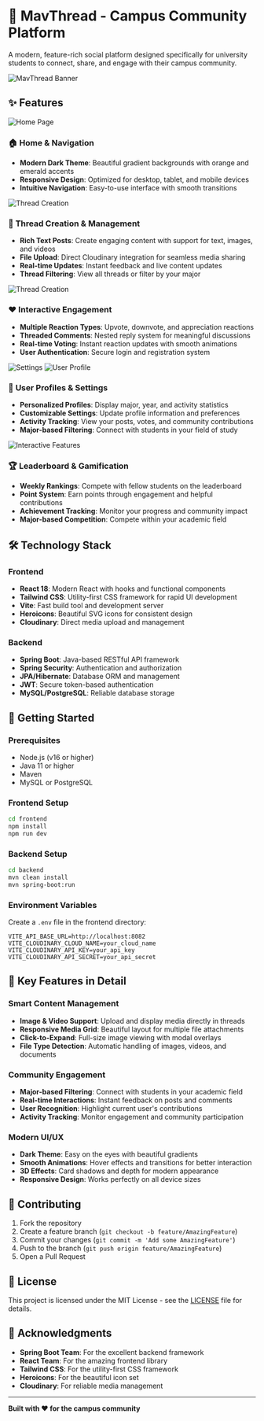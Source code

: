 # 🧵 MavThread - Campus Community Platform

A modern, feature-rich social platform designed specifically for university students to connect, share, and engage with their campus community.


![MavThread Banner](screenshots/home.png)
## ✨ Features

![Home Page](screenshots/thread.png)
### 🏠 **Home & Navigation**
- **Modern Dark Theme**: Beautiful gradient backgrounds with orange and emerald accents
- **Responsive Design**: Optimized for desktop, tablet, and mobile devices
- **Intuitive Navigation**: Easy-to-use interface with smooth transitions

![Thread Creation](screenshots/createThread.png)

### 📝 **Thread Creation & Management**
- **Rich Text Posts**: Create engaging content with support for text, images, and videos
- **File Upload**: Direct Cloudinary integration for seamless media sharing
- **Real-time Updates**: Instant feedback and live content updates
- **Thread Filtering**: View all threads or filter by your major

![Thread Creation](screenshots/replies.png)

### ❤️ **Interactive Engagement**
- **Multiple Reaction Types**: Upvote, downvote, and appreciation reactions
- **Threaded Comments**: Nested reply system for meaningful discussions
- **Real-time Voting**: Instant reaction updates with smooth animations
- **User Authentication**: Secure login and registration system


![Settings](screenshots/settings.png)
![User Profile](screenshots/profile.png)

### 👤 **User Profiles & Settings**
- **Personalized Profiles**: Display major, year, and activity statistics
- **Customizable Settings**: Update profile information and preferences
- **Activity Tracking**: View your posts, votes, and community contributions
- **Major-based Filtering**: Connect with students in your field of study


![Interactive Features](screenshots/leaderboard.png)
### 🏆 **Leaderboard & Gamification**
- **Weekly Rankings**: Compete with fellow students on the leaderboard
- **Point System**: Earn points through engagement and helpful contributions
- **Achievement Tracking**: Monitor your progress and community impact
- **Major-based Competition**: Compete within your academic field

## 🛠️ Technology Stack

### Frontend
- **React 18**: Modern React with hooks and functional components
- **Tailwind CSS**: Utility-first CSS framework for rapid UI development
- **Vite**: Fast build tool and development server
- **Heroicons**: Beautiful SVG icons for consistent design
- **Cloudinary**: Direct media upload and management

### Backend
- **Spring Boot**: Java-based RESTful API framework
- **Spring Security**: Authentication and authorization
- **JPA/Hibernate**: Database ORM and management
- **JWT**: Secure token-based authentication
- **MySQL/PostgreSQL**: Reliable database storage

## 🚀 Getting Started

### Prerequisites
- Node.js (v16 or higher)
- Java 11 or higher
- Maven
- MySQL or PostgreSQL

### Frontend Setup
```bash
cd frontend
npm install
npm run dev
```

### Backend Setup
```bash
cd backend
mvn clean install
mvn spring-boot:run
```

### Environment Variables
Create a `.env` file in the frontend directory:
```env
VITE_API_BASE_URL=http://localhost:8082
VITE_CLOUDINARY_CLOUD_NAME=your_cloud_name
VITE_CLOUDINARY_API_KEY=your_api_key
VITE_CLOUDINARY_API_SECRET=your_api_secret
```

## 📱 Key Features in Detail

### **Smart Content Management**
- **Image & Video Support**: Upload and display media directly in threads
- **Responsive Media Grid**: Beautiful layout for multiple file attachments
- **Click-to-Expand**: Full-size image viewing with modal overlays
- **File Type Detection**: Automatic handling of images, videos, and documents

### **Community Engagement**
- **Major-based Filtering**: Connect with students in your academic field
- **Real-time Interactions**: Instant feedback on posts and comments
- **User Recognition**: Highlight current user's contributions
- **Activity Tracking**: Monitor engagement and community participation

### **Modern UI/UX**
- **Dark Theme**: Easy on the eyes with beautiful gradients
- **Smooth Animations**: Hover effects and transitions for better interaction
- **3D Effects**: Card shadows and depth for modern appearance
- **Responsive Design**: Works perfectly on all device sizes

## 🤝 Contributing

1. Fork the repository
2. Create a feature branch (`git checkout -b feature/AmazingFeature`)
3. Commit your changes (`git commit -m 'Add some AmazingFeature'`)
4. Push to the branch (`git push origin feature/AmazingFeature`)
5. Open a Pull Request

## 📄 License

This project is licensed under the MIT License - see the [LICENSE](LICENSE) file for details.

## 🙏 Acknowledgments

- **Spring Boot Team**: For the excellent backend framework
- **React Team**: For the amazing frontend library
- **Tailwind CSS**: For the utility-first CSS framework
- **Heroicons**: For the beautiful icon set
- **Cloudinary**: For reliable media management

---

**Built with ❤️ for the campus community**
